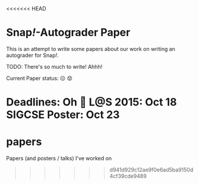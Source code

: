 <<<<<<< HEAD
# Snap<i>!</i>-Autograder Paper

This is an attempt to write some papers about our work on writing an autograder for Snap<i>!</i>.

TODO: There's so much to write! Ahhh!

Current Paper status:
:confounded:
:worried:

Deadlines: Oh :poop:
L@S 2015: Oct 18
SIGCSE Poster: Oct 23
=======
# papers
Papers (and posters / talks) I've worked on
>>>>>>> d941d929c12ae9f0e6ad5ba9150d4cf39cde9489
